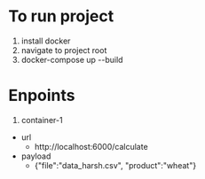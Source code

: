 # To run project 

1. install docker 
2. navigate to project root
3. docker-compose up --build

# Enpoints

1. container-1
  - url
      - http://localhost:6000/calculate
  - payload
      - {"file":"data_harsh.csv", "product":"wheat"}